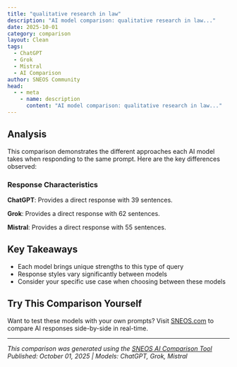 ```yaml
---
title: "qualitative research in law"
description: "AI model comparison: qualitative research in law..."
date: 2025-10-01
category: comparison
layout: Clean
tags:
  - ChatGPT
  - Grok
  - Mistral
  - AI Comparison
author: SNEOS Community
head:
  - - meta
    - name: description
      content: "AI model comparison: qualitative research in law..."
---
```


<ChatComparison
  title="qualitative research in law"
  prompt="qualitative research in law"
  :responses='{"ChatGPT": "Qualitative research in law refers to research methods that focus on understanding legal phenomena through non-numerical data. Instead of relying on statistics or quantitative measures, qualitative legal research explores the meanings, experiences, interpretations, and social contexts related to law. It is often used to gain in-depth insights into legal processes, behaviors, institutions, and the lived experiences of individuals affected by law.\n\n### Key Features of Qualitative Research in Law\n1. **Data Sources**: Includes interviews, case studies, participant observation, legal texts (e.g., judgments, statutes), documentary analysis, and ethnographic studies.\n2. **Focus**: Emphasizes understanding how laws operate in practice, how people experience legal systems, and how social, cultural, and political contexts influence law.\n3. **Approach**: Exploratory, interpretive, and descriptive rather than seeking to test hypotheses or measure variables numerically.\n4. **Methods**:\n - **Interviews**: Conducting in-depth conversations with judges, lawyers, clients, or other stakeholders.\n - **Case Studies**: Detailed examination of particular legal cases or institutions.\n - **Ethnography**: Immersing in legal environments (e.g., courts, law firms) to observe behaviors and interactions.\n - **Documentary Analysis**: Interpreting legal documents, media representations, and policy materials to understand legal narratives.\n\n### Applications in Law\n- **Understanding Judicial Decision-Making**: Examining how judges interpret laws and make rulings.\n- **Access to Justice Studies**: Exploring barriers faced by marginalized groups in accessing legal systems.\n- **Legal Culture Analysis**: Investigating the norms, values, and practices within legal professions and institutions.\n- **Law and Society Research**: Studying the impact of law on communities and social groups.\n- **Policy Development**: Informing law reform through insights into lived experiences and stakeholder perspectives.\n\n### Benefits of Qualitative Legal Research\n- Provides rich, detailed data that quantitative methods may miss.\n- Reveals the complexity and nuance of legal processes.\n- Can uncover implicit biases, power dynamics, and informal practices within the legal system.\n- Helps bridge the gap between law in books and law in action.\n\n### Challenges\n- Subjectivity and potential researcher bias.\n- Difficulties in generalizing findings.\n- Time-consuming data collection and analysis.\n\n---\n\n**Further Reading:**\n- Catherine Marshall and Gretchen B. Rossman, *Designing Qualitative Research*.\n- Carol A. Heimer and Charles F. Sabel (eds.), *Ethnographies of Law and Social Control*.\n- Kathryn Abrams, *Narrative Theory and Feminist Law*.\n- Research articles in journals like the *Law \u0026 Society Review*.\n\nIf you want, I can help you with specific topics, examples, or methodologies in qualitative research in law.", "Grok": "Qualitative research in law is a methodological approach used to explore and understand complex legal phenomena, issues, and experiences through non-numerical data. Unlike quantitative research, which focuses on measurable data and statistical analysis, qualitative research in law emphasizes in-depth insights, context, and subjective perspectives. It is often employed to examine the \u0022why\u0022 and \u0022how\u0022 behind legal processes, behaviors, policies, and outcomes.\n\n### Key Features of Qualitative Research in Law\n1. **Focus on Context and Meaning**: Qualitative research seeks to understand the social, cultural, and historical contexts of legal issues. It explores how individuals, communities, or institutions interpret and experience the law.\n2. **Data Sources**: Data is typically collected through interviews, focus groups, case studies, observations, and analysis of legal texts, court transcripts, or archival documents.\n3. **Subjective Perspectives**: It values the lived experiences and opinions of stakeholders, such as victims, offenders, lawyers, judges, or policymakers.\n4. **Inductive Approach**: Rather than testing a hypothesis, qualitative research often starts with open-ended questions and builds theories or conclusions based on the data collected.\n5. **Flexibility**: The research design can evolve during the study as new insights or questions emerge.\n\n### Common Methods in Qualitative Legal Research\n1. **Interviews**: Conducting semi-structured or unstructured interviews with legal practitioners, clients, or affected individuals to gather personal narratives and perspectives.\n2. **Ethnography**: Observing and immersing in legal settings (e.g., courtrooms, law firms) to understand practices, culture, and interactions.\n3. **Case Study Analysis**: In-depth exploration of a specific legal case, policy, or jurisdiction to uncover detailed insights.\n4. **Content Analysis**: Analyzing legal texts, such as statutes, case law, or media coverage, to identify themes, biases, or patterns.\n5. **Narrative Analysis**: Examining stories or personal accounts related to legal experiences to understand how law impacts lives.\n\n### Applications of Qualitative Research in Law\n1. **Understanding Legal Behavior**: Exploring why individuals comply with or violate laws, or how they perceive justice and fairness.\n2. **Policy Analysis**: Investigating the real-world impact of laws and policies on specific populations, such as marginalized groups.\n3. **Access to Justice**: Studying barriers to legal services or the experiences of individuals within the justice system.\n4. **Socio-Legal Studies**: Examining the intersection of law with social issues like gender, race, poverty, or human rights.\n5. **Judicial Decision-Making**: Analyzing how judges or juries make decisions based on personal, cultural, or systemic influences.\n\n### Strengths of Qualitative Research in Law\n- Provides rich, detailed insights into complex legal issues that numbers alone cannot capture.\n- Highlights marginalized voices and perspectives often overlooked in quantitative studies.\n- Helps uncover unintended consequences of laws or policies through personal stories and experiences.\n- Encourages a deeper understanding of the human and ethical dimensions of law.\n\n### Challenges of Qualitative Research in Law\n- **Subjectivity**: The researcher\u2019s biases or interpretations may influence findings.\n- **Generalizability**: Findings are often context-specific and may not apply broadly.\n- **Time-Intensive**: Collecting and analyzing qualitative data (e.g., transcribing interviews, coding themes) can be labor-intensive.\n- **Ethical Concerns**: Researchers must navigate sensitive issues, ensure confidentiality, and avoid exploitation, especially when dealing with vulnerable populations.\n\n### Examples of Qualitative Research in Law\n1. **Exploring Domestic Violence Laws**: Interviewing survivors of domestic violence to understand how legal protections (or lack thereof) impact their safety and well-being.\n2. **Judicial Discretion**: Conducting an ethnographic study in courtrooms to observe how judges exercise discretion in sentencing.\n3. **Legal Pluralism**: Examining how customary or religious laws interact with state law in a specific community through case studies and interviews.\n4. **Impact of Criminal Justice Policies**: Analyzing narratives of formerly incarcerated individuals to assess the effectiveness of rehabilitation programs.\n\n### Frameworks and Theories in Qualitative Legal Research\nQualitative research in law often draws on interdisciplinary frameworks, such as:\n- **Critical Legal Studies (CLS)**: Examines how law perpetuates power imbalances and social inequality.\n- **Feminist Legal Theory**: Focuses on how law affects gender dynamics and women\u2019s rights.\n- **Law and Society Perspective**: Explores the relationship between law and social norms, culture, or institutions.\n- **Postcolonial Legal Theory**: Investigates the legacy of colonial laws on indigenous or marginalized communities.\n\n### Conclusion\nQualitative research in law provides a valuable lens for understanding the nuanced, human aspects of legal systems and their societal impact. It complements quantitative methods by offering depth and context, making it particularly useful for addressing complex, multifaceted issues in law and justice. Researchers must, however, approach this methodology with rigor, ethical sensitivity, and a clear awareness of its limitations to ensure meaningful and credible outcomes. If you\u0027re looking to apply qualitative research to a specific legal topic, feel free to ask for more tailored guidance!", "Mistral": "Qualitative research in law involves the use of non-numerical data to explore and understand legal phenomena, processes, and experiences. This type of research is often used to gain deep insights into how legal systems operate, how laws are interpreted and applied, and how legal issues affect individuals and communities. Here are some key aspects and methods of qualitative research in law:\n\n### Key Aspects\n\n1. **Exploratory Nature**: Qualitative research is often used to explore new areas of inquiry where little is known. It helps in generating hypotheses and theories.\n2. **Contextual Understanding**: It focuses on understanding the context and meaning behind legal phenomena, rather than just quantifying them.\n3. **Flexibility**: Qualitative methods allow for flexibility in data collection and analysis, adapting to the evolving nature of the research questions.\n4. **Rich Data**: It provides rich, detailed data that can offer nuanced insights into complex legal issues.\n\n### Methods\n\n1. **Interviews**:\n - **Semi-Structured Interviews**: These involve a set of predetermined questions but allow for flexibility to explore emerging themes.\n - **Unstructured Interviews**: These are more open-ended and allow the interviewee to guide the conversation.\n\n2. **Focus Groups**:\n - These involve group discussions facilitated by a researcher to gather diverse perspectives on a particular legal issue.\n\n3. **Case Studies**:\n - In-depth analysis of a single case or a small number of cases to understand the complexities and nuances of legal processes and outcomes.\n\n4. **Ethnography**:\n - Involves immersing oneself in a particular legal setting (e.g., a courtroom, a law firm) to observe and understand the culture, practices, and interactions within that setting.\n\n5. **Document Analysis**:\n - Examining legal documents, case files, legislation, and other written materials to understand legal processes and outcomes.\n\n6. **Narrative Analysis**:\n - Analyzing stories and narratives to understand how individuals and communities experience and interpret legal issues.\n\n7. **Discourse Analysis**:\n - Examining how language is used in legal contexts to understand power dynamics, ideologies, and social constructions.\n\n### Applications\n\n1. **Legal Education**:\n - Understanding how law students learn and experience legal education.\n - Evaluating the effectiveness of different teaching methods and curricula.\n\n2. **Criminal Justice**:\n - Exploring the experiences of victims, offenders, and legal professionals within the criminal justice system.\n - Understanding the impact of criminal laws and policies on communities.\n\n3. **Human Rights**:\n - Investigating how human rights are interpreted and applied in different contexts.\n - Understanding the lived experiences of individuals affected by human rights violations.\n\n4. **Legal Reform**:\n - Evaluating the impact of legal reforms on society.\n - Identifying barriers to effective implementation of new laws.\n\n5. **Access to Justice**:\n - Exploring barriers to accessing legal services and justice.\n - Understanding the experiences of marginalized communities within the legal system.\n\n### Challenges\n\n1. **Subjectivity**:\n - Qualitative research is often criticized for being subjective and lacking generalizability.\n - Researchers must be transparent about their methods and biases.\n\n2. **Data Analysis**:\n - Analyzing qualitative data can be time-consuming and requires careful interpretation.\n - Ensuring rigor and reliability in data analysis is crucial.\n\n3. **Ethical Considerations**:\n - Ensuring the confidentiality and anonymity of participants.\n - Obtaining informed consent and addressing potential power imbalances between researchers and participants.\n\n### Conclusion\n\nQualitative research in law provides valuable insights into the complexities of legal systems and processes. By focusing on the experiences and perspectives of individuals and communities, it helps to uncover the nuances and contexts that shape legal outcomes. While it has its challenges, qualitative research remains an essential tool for understanding and improving the legal landscape."}' 
  published-date="23:06"
/>

## Analysis

This comparison demonstrates the different approaches each AI model takes when responding to the same prompt. Here are the key differences observed:

### Response Characteristics

**ChatGPT**: Provides a direct response with 39 sentences. 

**Grok**: Provides a direct response with 62 sentences. 

**Mistral**: Provides a direct response with 55 sentences. 

## Key Takeaways

- Each model brings unique strengths to this type of query
- Response styles vary significantly between models
- Consider your specific use case when choosing between these models

## Try This Comparison Yourself

Want to test these models with your own prompts? Visit [SNEOS.com](https://sneos.com) to compare AI responses side-by-side in real-time.

---

*This comparison was generated using the [SNEOS AI Comparison Tool](https://sneos.com)*
*Published: October 01, 2025 | Models: ChatGPT, Grok, Mistral*
